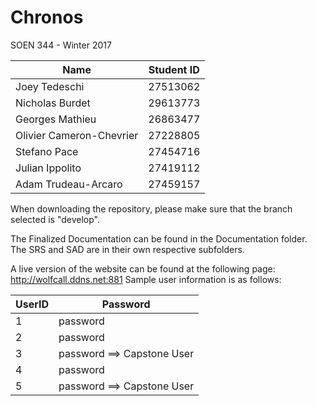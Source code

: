 # Chronos

SOEN 344 - Winter 2017

Name | Student ID
--- | ---
Joey Tedeschi | 27513062
Nicholas Burdet | 29613773
Georges Mathieu | 26863477
Olivier Cameron-Chevrier | 27228805
Stefano Pace | 27454716
Julian Ippolito | 27419112
Adam Trudeau-Arcaro | 27459157

When downloading the repository, please make sure that the branch selected is "develop".

The Finalized Documentation can be found in the Documentation folder.
The SRS and SAD are in their own respective subfolders. 

A live version of the website can be found at the following page: http://wolfcall.ddns.net:881
Sample user information is as follows:

UserID | Password
--- | ---
1 | password
2 | password
3 | password ==> Capstone User
4 | password
5 | password ==> Capstone User